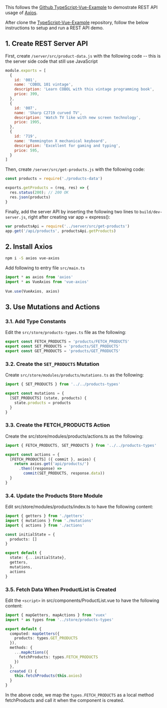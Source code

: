 This follows the [Github TypeScript-Vue-Example](https://github.com/YingLiu4203/TypeScript-Vue-Example) to demostrate REST API usage of [Axios](https://github.com/mzabriskie/axios). 

After clone the [TypeScript-Vue-Example](https://github.com/YingLiu4203/TypeScript-Vue-Example) repository, follow the below instructions to setup and run a REST API demo. 
 
## 1. Create REST Server API
First, create `/server/src/product-data.js` with the following code -- this is the server side code that still use JavaScript

```js
module.exports = [
  {
    id: '001',
    name: 'COBOL 101 vintage',
    description: 'Learn COBOL with this vintage programming book',
    price: 399,
  },
  {
    id: '007',
    name: 'Sharp C2719 curved TV',
    description: 'Watch TV like with new screen technology',
    price: 1995,
  },
  {
    id: '719',
    name: 'Remmington X mechanical keyboard',
    description: 'Excellent for gaming and typing',
    price: 595,
  }
]
```

Then, create `/server/src/get-products.js` with the following code:

```js
const products = require('./products-data')

exports.getProducts = (req, res) => {
  res.status(200); // 200 OK
  res.json(products)
}
```

Finally, add the server API by inserting the following two lines to `build/dev-server.js`, right after creating var app = express():

```js
var productsApi = require('../server/src/get-products')
app.get('/api/products', productsApi.getProducts)
```

## 2. Install Axios

```sh
npm i -S axios vue-axios
```

Add following to entry file `src/main.ts`

```ts
import * as axios from 'axios'
import * as VueAxios from 'vue-axios'
 
Vue.use(VueAxios, axios)
```

## 3. Use Mutations and Actions

### 3.1. Add Type Constants

Edit the `src/store/products-types.ts` file as the following:

```ts
export const FETCH_PRODUCTS = 'products/FETCH_PRODUCTS'
export const SET_PRODUCTS = 'products/SET_PRODUCTS'
export const GET_PRODUCTS = 'products/GET_PRODUCTS'
```

### 3.2. Create the `SET_PRODUCTS` Mutation

Create `src/store/modules/products/mutations.ts` as the following:

```ts
import { SET_PRODUCTS } from '../../products-types'

export const mutations = {
  [SET_PRODUCTS] (state, products) {
    state.products = products
  }
}
```

### 3.3. Create the FETCH_PRODUCTS Action

Create the src/store/modules/products/actions.ts as the following:

```ts
import { FETCH_PRODUCTS, SET_PRODUCTS } from '../../products-types'

export const actions = {
  [FETCH_PRODUCTS] ({ commit }, axios) {
    return axios.get('api/products/')
      .then((response) => 
        commit(SET_PRODUCTS, response.data))
  }
}
```

### 3.4. Update the Products Store Module

Edit src/store/modules/products/index.ts to have the following content:

```ts
import { getters } from './getters'
import { mutations } from './mutations'
import { actions } from './actions'

const initialState = {
  products: []
}

export default {
  state: {...initialState},
  getters,
  mutations,
  actions
}
```

### 3.5. Fetch Data When ProductList is Created

Edit the `<script>` in src/components/ProductList.vue to have the following content:

```ts
import { mapGetters, mapActions } from 'vuex'
import * as types from '../store/products-types'

export default {
  computed: mapGetters({
    products: types.GET_PRODUCTS
  }),
  methods: {
    ...mapActions({
      fetchProducts: types.FETCH_PRODUCTS
    })
  },
  created () {
    this.fetchProducts(this.axios)
  }
}
```

In the above code, we map the `types.FETCH_PRODUCTS` as a local method fetchProducts and call it when the component is created.